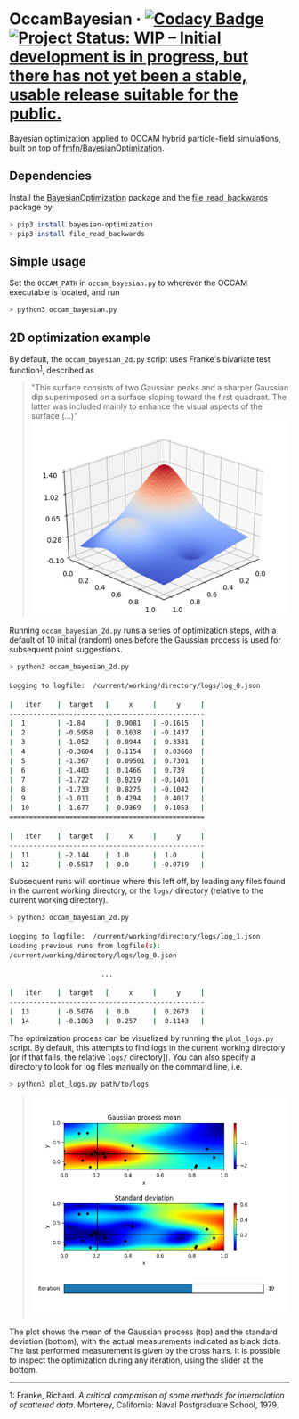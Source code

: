 OccamBayesian 
&middot;
[![Codacy Badge](https://api.codacy.com/project/badge/Grade/aa032a2503064abfbfdf2931050bc289)](https://app.codacy.com/app/mortele/OccamBayesian?utm_source=github.com&utm_medium=referral&utm_content=mortele/OccamBayesian&utm_campaign=Badge_Grade_Dashboard)
[![Project Status: WIP – Initial development is in progress, but there has not yet been a stable, usable release suitable for the public.](https://www.repostatus.org/badges/latest/wip.svg)](https://www.repostatus.org/#wip)
=========

Bayesian optimization applied to OCCAM hybrid particle-field simulations, built on top of [fmfn/BayesianOptimization](https://github.com/fmfn/BayesianOptimization).

Dependencies
---------
Install the [BayesianOptimization](https://github.com/fmfn/BayesianOptimization) package and the [file_read_backwards](https://file-read-backwards.readthedocs.io/en/latest/readme.html) package by
```bash
> pip3 install bayesian-optimization
> pip3 install file_read_backwards
```

Simple usage
---------
Set the `OCCAM_PATH` in `occam_bayesian.py` to wherever the OCCAM executable is located, and run
```bash
> python3 occam_bayesian.py
```

2D optimization example 
---------
By default, the `occam_bayesian_2d.py` script uses Franke's bivariate test function<sup>[1](#myfootnote1)</sup>, described as

> "This surface consists of two Gaussian peaks and a sharper Gaussian dip superimposed on a surface sloping toward the first quadrant. The latter was included mainly to enhance the visual aspects of the surface (...)"
![franke_function](franke.png)

Running `occam_bayesian_2d.py` runs a series of optimization steps, with a default of 10 initial (random) ones before the Gaussian process is used for subsequent point suggestions. 
```bash
> python3 occam_bayesian_2d.py 

Logging to logfile:  /current/working/directory/logs/log_0.json

|   iter    |  target   |     x     |     y     |
-------------------------------------------------
|  1        | -1.84     |  0.9081   | -0.1615   |
|  2        | -0.5958   |  0.1638   | -0.1437   |
|  3        | -1.052    |  0.8944   |  0.3331   |
|  4        | -0.3604   |  0.1154   |  0.03668  |
|  5        | -1.367    |  0.09501  |  0.7301   |
|  6        | -1.403    |  0.1466   |  0.739    |
|  7        | -1.722    |  0.8219   | -0.1401   |
|  8        | -1.733    |  0.8275   | -0.1042   |
|  9        | -1.011    |  0.4294   |  0.4017   |
|  10       | -1.677    |  0.9369   |  0.1053   |
=================================================

|   iter    |  target   |     x     |     y     |
-------------------------------------------------
|  11       | -2.144    |  1.0      |  1.0      |
|  12       | -0.5517   |  0.0      | -0.0719   |
```

Subsequent runs will continue where this left off, by loading any files found in the current working directory, or the `logs/` directory (relative to the current working directory). 

```bash
> python3 occam_bayesian_2d.py

Logging to logfile:  /current/working/directory/logs/log_1.json
Loading previous runs from logfile(s):
/current/working/directory/logs/log_0.json
 
                       ...

|   iter    |  target   |     x     |     y     |
-------------------------------------------------
|  13       | -0.5076   |  0.0      |  0.2673   |
|  14       | -0.1863   |  0.257    |  0.1143   |
```

The optimization process can be visualized by running the `plot_logs.py` script. By default, this attempts to find logs in the current working directory [or if that fails, the relative `logs/` directory]). You can also specify a directory to look for log files manually on the command line, i.e.
```bash
> python3 plot_logs.py path/to/logs
```
> ![2d_example](2d_example.png)

The plot shows the mean of the Gaussian process (top) and the standard deviation (bottom), with the actual measurements indicated as black dots. The last performed measurement is given by the cross hairs. It is possible to inspect the optimization during any iteration, using the slider at the bottom.

----
<a name="myfootnote1">1</a>: Franke, Richard. *A critical comparison of some methods for interpolation of scattered data*. Monterey, California: Naval Postgraduate School, 1979.


